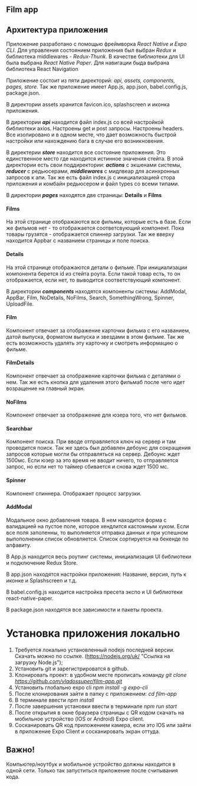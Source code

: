 ## Film app

## Архитектура приложения

Приложение разработано с помощью фреймворка *React Native и Expo CLI*. Для управления состоянием приложения был выбран *Redux* и библиотека middlewares - *Redux-Thunk*. В качестве библиотеки для UI была выбрана *React Native Paper*. Для навигации быда выбрана библиотека React Navigation

Приложение состоит из пяти директорий: *api, assets, components, pages, store*. Так же приложение имеет App.js, app.json, babel.config.js, package.json.

В директории assets хранится favicon.ico, splashscreen и иконка приложения.

В директории ***api*** находится файл index.js со всей настройкой библиотеки axios. Настроены get и post запросы. Настроены headers. Все изолировано и в одном месте, что дает возможность быстрой настройки или нахождению бага в случае его возникновения.

В директерии ***store*** находится все состояние приложения. Это единственное место где находится истинное значения стейта. В этой директории есть свои поддиректории: ***actions*** с экшенами системы, ***reducer*** с редьюсерами, ***middlewares*** с мидлвеар для асинхронных запросов к апи. Так же есть файл index.js с инициализацией стора приложения и комбайн редьюсером и файл types со всеми типами.

В директории ***pages*** находятся две страницы: **Details** и **Films**
#### Films
На этой странице отображаются все фильмы, которые есть в базе. Если же фильмов нет - то отображается соответсвующий компонент. Пока товары грузятся - отображается спиннер загрузки. Так же вверху находится Appbar с названием страницы и поле поиска.
#### Details
На этой странице отображаются детали о фильме. При инициализации компонента берется id из стейта роута. Если такой товар есть, то он отображается, если нет, то выводится соответствующий компонент. 

В директории ***components*** находятся компоненты системы: AddModal, AppBar, Film, NoDetails, NoFilms, Search, SomethingWrong, Spinner, UploadFile.
#### Film
Компонент отвечает за отображение карточки фильма с его названием, датой выпуска, форматом выпуска и звездами в этом фильме. Так же есть возможность удалять эту карточку и смотреть информацию о фильме.
#### FilmDetails
Компонент отвечает за отображение карточки фильма с деталями о нем. Так же есть кнопка для удаления этого фильмаб после чего идет возращение на главный экран.
#### NoFilms 
Компонент отвечает за отображение для юзера того, что нет фильмов.
#### Searchbar
Компонент поиска. При вводе отправляется ключ на сервер и там проводится поиск. Так же здесь был добавлен дебоунс для сокращения запросов которые могли бы отправляться на сервер. Дебоунс ждет 1500мс. Если юзер за это время не вводит ничего, то отправляется запрос, но если нет то таймер сбивается и снова ждет 1500 мс.
#### Spinner
Компонент спиннера. Отображает процесс загрузки.
#### AddModal
Модальное окно добавления товара. В нем находится форма с валидацией на пустое поле, которое хендлится кастомным хуком. Если все поля заполенны, то выполняется отправка данных и при успешном выпополнении список обновляется. Список сортируется на бекенде по алфавиту.

В App.js находится весь роутинг системы, инициализация UI библиотеки и подключение Redux Store.

В app.json находятся настройки приложения: Название, версия, путь к иконке и Splashscreen и т.д.

В babel.config.js находится настройка пресета экспо и UI библиотеки react-native-paper.

В package.json находятся все зависимости и пакеты проекта.

# Установка приложения локально
1. Требуется локально установленный nodejs последней версии. Скачать можно по ссылке. (https://nodejs.org/uk/ "Ссылка на загрузку Node.js");
2. Установить git и зарегистрироватся в github.
3. Клонировать проект: в удобном месте прописать команду *git clone https://github.com/vladossuper/film-app.git*
4. Установить глобально expo cli *npm install -g expo-cli*
5. После клонирования зайти в папку с приложением: *cd film-app*
6. В терминале ввести *npm install*
7. После завершения установки ввести в терминале *npm run start*
8. После открытия в окне браузера страницы с QR кодом скачать на мобильное устройство (IOS or Android) Expo client.
9. Сосканировать QR код приложением камера, если это IOS или зайти в приложение Expo Client и сосканировать экран оттуда.
## Важно! 
Компьютер/ноутбук и мобильное устройство должны находится в одной сети. Только так запуститься приложение после считывания кода. 

